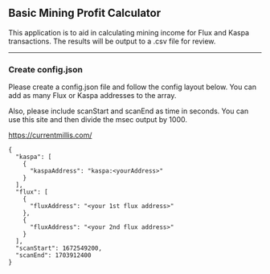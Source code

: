 ## Basic Mining Profit Calculator

This application is to aid in calculating mining income for Flux and Kaspa transactions. The results will be output to a .csv file for review.

---

### Create config.json

Please create a config.json file and follow the config layout below. You can add as many Flux or Kaspa addresses to the array.

Also, please include scanStart and scanEnd as time in seconds. You can use this site and then divide the msec output by 1000.

https://currentmillis.com/

```
{
  "kaspa": [
    {
      "kaspaAddress": "kaspa:<yourAddress>"
    }
  ],
  "flux": [
    {
      "fluxAddress": "<your 1st flux address>"
    },
    {
      "fluxAddress": "<your 2nd flux address>"
    }
  ],
  "scanStart": 1672549200,
  "scanEnd": 1703912400
}
```
